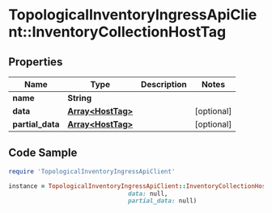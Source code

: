 # TopologicalInventoryIngressApiClient::InventoryCollectionHostTag

## Properties

Name | Type | Description | Notes
------------ | ------------- | ------------- | -------------
**name** | **String** |  | 
**data** | [**Array&lt;HostTag&gt;**](HostTag.md) |  | [optional] 
**partial_data** | [**Array&lt;HostTag&gt;**](HostTag.md) |  | [optional] 

## Code Sample

```ruby
require 'TopologicalInventoryIngressApiClient'

instance = TopologicalInventoryIngressApiClient::InventoryCollectionHostTag.new(name: null,
                                 data: null,
                                 partial_data: null)
```


